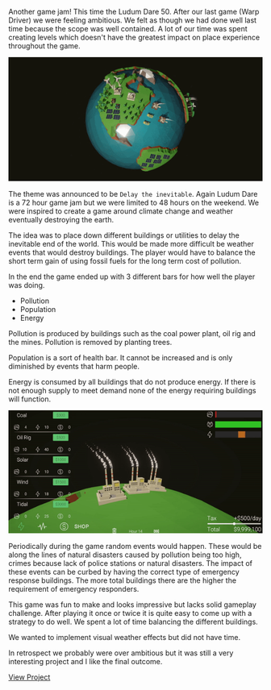 Another game jam! This time the Ludum Dare 50. After our last game (Warp Driver) we were feeling ambitious. We felt as though we had done well last time because the scope was well contained. A lot of our time was spent creating levels which doesn't have the greatest impact on place experience throughout the game.

![Climate Crisis](src/assets/images/climatecrisis_animated.gif)

The theme was announced to be `Delay the inevitable`. Again Ludum Dare is a 72 hour game jam but we were limited to 48 hours on the weekend. We were inspired to create a game around climate change and weather eventually destroying the earth.

The idea was to place down different buildings or utilities to delay the inevitable end of the world. This would be made more difficult be weather events that would destroy buildings. The player would have to balance the short term gain of using fossil fuels for the long term cost of pollution.

In the end the game ended up with 3 different bars for how well the player was doing.
- Pollution
- Population
- Energy

Pollution is produced by buildings such as the coal power plant, oil rig and the mines. Pollution is removed by planting trees.

Population is a sort of health bar. It cannot be increased and is only diminished by events that harm people.

Energy is consumed by all buildings that do not produce energy. If there is not enough supply to meet demand none of the energy requiring buildings will function.

![Climate Crisis](src/assets/images/climatecrisis_animated2.gif)

Periodically during the game random events would happen. These would be along the lines of natural disasters caused by pollution being too high, crimes because lack of police stations or natural disasters. The impact of these events can be curbed by having the correct type of emergency response buildings. The more total buildings there are the higher the requirement of emergency responders.

This game was fun to make and looks impressive but lacks solid gameplay challenge. After playing it once or twice it is quite easy to come up with a strategy to do well. We spent a lot of time balancing the different buildings.

We wanted to implement visual weather effects but did not have time.

In retrospect we probably were over ambitious but it was still a very interesting project and I like the final outcome.

[View Project](https://wilkoco.itch.io/climate-crisis)
